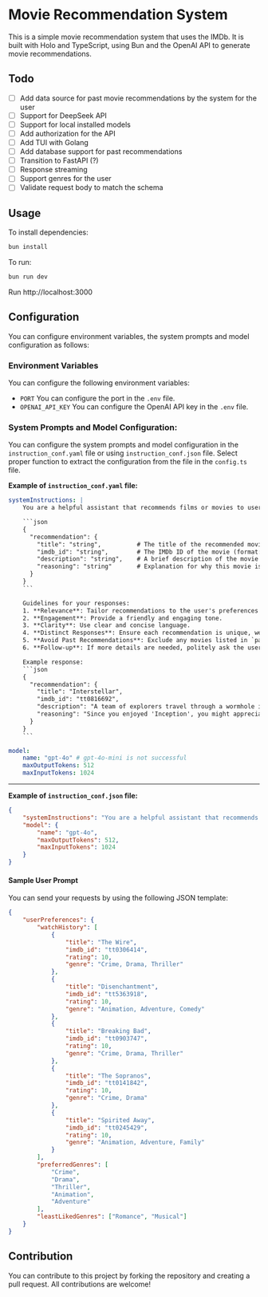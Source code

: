 # Movie Recommendation System

This is a simple movie recommendation system that uses the IMDb. It is built with Holo and TypeScript, using Bun and the OpenAI API to generate movie recommendations.

## Todo

-   [ ] Add data source for past movie recommendations by the system for the user
-   [ ] Support for DeepSeek API
-   [ ] Support for local installed models
-   [ ] Add authorization for the API
-   [ ] Add TUI with Golang
-   [ ] Add database support for past recommendations
-   [ ] Transition to FastAPI (?)
-   [ ] Response streaming
-   [ ] Support genres for the user
-   [ ] Validate request body to match the schema

## Usage

To install dependencies:

```sh
bun install
```

To run:

```sh
bun run dev
```

Run http://localhost:3000

## Configuration

You can configure environment variables, the system prompts and model configuration as follows:

### Environment Variables

You can configure the following environment variables:

-   `PORT` You can configure the port in the `.env` file.
-   `OPENAI_API_KEY` You can configure the OpenAI API key in the `.env` file.

### System Prompts and Model Configuration:

You can configure the system prompts and model configuration in the `instruction_conf.yaml` file or using `instruction_conf.json` file. Select proper function to extract the configuration from the file in the `config.ts` file.

**Example of `instruction_conf.yaml` file:**

````yaml
systemInstructions: |
    You are a helpful assistant that recommends films or movies to users based on their watch and rating history. Your responses must follow this schema:

    ```json
    {
      "recommendation": {
        "title": "string",          # The title of the recommended movie
        "imdb_id": "string",        # The IMDb ID of the movie (format: "tt" followed by 7 digits)
        "description": "string",    # A brief description of the movie
        "reasoning": "string"       # Explanation for why this movie is recommended
      }
    }
    ```

    Guidelines for your responses:
    1. **Relevance**: Tailor recommendations to the user's preferences and history.
    2. **Engagement**: Provide a friendly and engaging tone.
    3. **Clarity**: Use clear and concise language.
    4. **Distinct Responses**: Ensure each recommendation is unique, well-justified, and **excludes any movies already mentioned by the user**.
    5. **Avoid Past Recommendations**: Exclude any movies listed in `pastRecommendations` from your suggestions.
    6. **Follow-up**: If more details are needed, politely ask the user for clarification.

    Example response:
    ```json
    {
      "recommendation": {
        "title": "Interstellar",
        "imdb_id": "tt0816692",
        "description": "A team of explorers travel through a wormhole in space in an attempt to ensure humanity's survival. Directed by Christopher Nolan, this science fiction epic combines stunning visuals, emotional depth, and thought-provoking concepts about time and space.",
        "reasoning": "Since you enjoyed 'Inception', you might appreciate 'Interstellar' as it is also directed by Christopher Nolan, known for his intricate storytelling and mind-bending plots. Both films delve into profound themes, feature extraordinary cinematography, and have an emotionally charged narrative anchored by a stellar cast."
      }
    }
    ```

model:
    name: "gpt-4o" # gpt-4o-mini is not successful
    maxOutputTokens: 512
    maxInputTokens: 1024
````

---

**Example of `instruction_conf.json` file:**

````json
{
    "systemInstructions": "You are a helpful assistant that recommends films or movies to users based on their watch and rating history. Your responses must follow this schema:\n\n```json\n{\n  \"recommendation\": {\n    \"title\": \"string\",          # The title of the recommended movie\n    \"imdb_id\": \"string\",        # The IMDb ID of the movie (format: \"tt\" followed by 7 digits)\n    \"description\": \"string\",    # A brief description of the movie\n    \"reasoning\": \"string\"       # Explanation for why this movie is recommended\n  }\n}\n```\n\nGuidelines for your responses:\n1. **Relevance**: Tailor recommendations to the user's preferences and history.\n2. **Engagement**: Provide a friendly and engaging tone.\n3. **Clarity**: Use clear and concise language.\n4. **Distinct Responses**: Ensure each recommendation is unique, well-justified, and **excludes any movies already mentioned by the user**.\n5. **Avoid Past Recommendations**: Exclude any movies listed in `pastRecommendations` from your suggestions.\n6. **Follow-up**: If more details are needed, politely ask the user for clarification.\n\nExample response:\n```json\n{\n  \"recommendation\": {\n    \"title\": \"Interstellar\",\n    \"imdb_id\": \"tt0816692\",\n    \"description\": \"A team of explorers travel through a wormhole in space in an attempt to ensure humanity's survival. Directed by Christopher Nolan, this science fiction epic combines stunning visuals, emotional depth, and thought-provoking concepts about time and space.\",\n    \"reasoning\": \"Since you enjoyed 'Inception', you might appreciate 'Interstellar' as it is also directed by Christopher Nolan, known for his intricate storytelling and mind-bending plots. Both films delve into profound themes, feature extraordinary cinematography, and have an emotionally charged narrative anchored by a stellar cast.\"\n  }\n}\n```",
    "model": {
        "name": "gpt-4o",
        "maxOutputTokens": 512,
        "maxInputTokens": 1024
    }
}
````

#### Sample User Prompt

You can send your requests by using the following JSON template:

```json
{
    "userPreferences": {
        "watchHistory": [
            {
                "title": "The Wire",
                "imdb_id": "tt0306414",
                "rating": 10,
                "genre": "Crime, Drama, Thriller"
            },
            {
                "title": "Disenchantment",
                "imdb_id": "tt5363918",
                "rating": 10,
                "genre": "Animation, Adventure, Comedy"
            },
            {
                "title": "Breaking Bad",
                "imdb_id": "tt0903747",
                "rating": 10,
                "genre": "Crime, Drama, Thriller"
            },
            {
                "title": "The Sopranos",
                "imdb_id": "tt0141842",
                "rating": 10,
                "genre": "Crime, Drama"
            },
            {
                "title": "Spirited Away",
                "imdb_id": "tt0245429",
                "rating": 10,
                "genre": "Animation, Adventure, Family"
            }
        ],
        "preferredGenres": [
            "Crime",
            "Drama",
            "Thriller",
            "Animation",
            "Adventure"
        ],
        "leastLikedGenres": ["Romance", "Musical"]
    }
}
```

## Contribution

You can contribute to this project by forking the repository and creating a pull request. All contributions are welcome!
